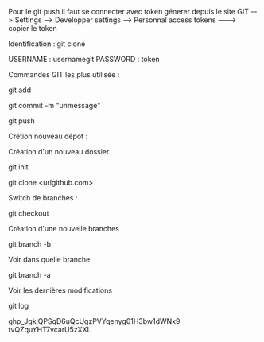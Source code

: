 Pour le git push il faut se connecter avec token génerer depuis le site GIT --> Settings --> Developper settings --> Personnal access tokens ---> copier le token 

Identification : git clone <le lien git>

USERNAME : usernamegit
PASSWORD : token

Commandes GIT les plus utilisée :

git add <fichier>

git commit <fichier> -m "unmessage"

git push 

Crétion nouveau dépot :

Création d'un nouveau dossier <nimporte>

git init

git clone <urlgithub.com>

Switch de branches : 

git checkout <nomdelabranche>

Création d'une nouvelle branches

git branch -b <nombranches>

Voir dans quelle branche 

git branch -a

Voir les dernières modifications 

git log 

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
tvQZquYHT7vcarU5zXXL